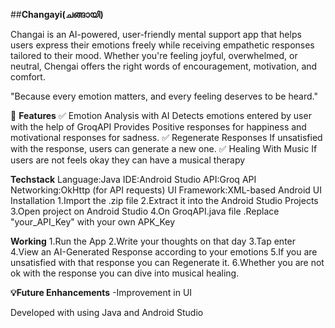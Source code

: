 ##**Changayi(ചങ്ങായി)**

Changai is an AI-powered, user-friendly mental support app that helps users express their emotions freely while receiving empathetic responses tailored to their mood. Whether you're feeling joyful, overwhelmed, or neutral, Chengai offers the right words of encouragement, motivation, and comfort.

"Because every emotion matters, and every feeling deserves to be heard."


🚀 **Features**
✅ Emotion Analysis with AI
Detects emotions entered by user with the help of GroqAPI
Provides Positive responses for happiness and motivational responses for sadness.
✅ Regenerate Responses
If unsatisfied with the response, users can generate a new one.
✅ Healing With Music
If users are not feels okay they can have a musical therapy

**Techstack**
Language:Java
IDE:Android Studio
API:Groq API
Networking:OkHttp (for API requests)
UI Framework:XML-based Android UI
Installation 1.Import the .zip file
2.Extract it into the Android Studio Projects
3.Open project on Android Studio
4.On GroqAPI.java file .Replace "your_API_Key" with your own APK_Key


**Working**
1.Run the App
2.Write your thoughts on that day
3.Tap enter
4.View an AI-Generated Response according to your emotions
5.If you are unsatisfied with that response you can Regenerate it. 6.Whether you are not ok with the response you can dive into musical healing.

**💡Future Enhancements**
-Improvement in UI

Developed with using Java and Android Studio
